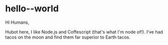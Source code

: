 # hello--world

Hi Humans,

Hubot here, I like Node.js and Coffescript (that's what I'm node of!).
I've had tacos on the moon and find them far superior to Earth tacos.
